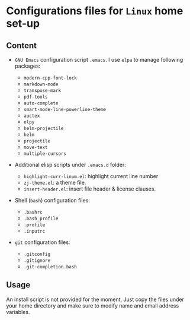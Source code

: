 
# Configurations files for `Linux` home set-up

## Content

- `GNU Emacs` configuration script `.emacs`. I use `elpa` to manage
  following packages:
  * `modern-cpp-font-lock`
  * `markdown-mode`
  * `transpose-mark`
  * `pdf-tools`
  * `auto-complete`
  * `smart-mode-line-powerline-theme`
  * `auctex`
  * `elpy`
  * `helm-projectile`
  * `helm`
  * `projectile`
  * `move-text`
  * `multiple-cursors`

- Additional elisp scripts under `.emacs.d` folder:
  * `highlight-curr-linum.el`: highlight current line number
  * `zj-theme.el`: a theme file.
  * `insert-header.el`: insert file header & license clauses.

- Shell (`bash`) configuration files:
  * `.bashrc`
  * `.bash_profile`
  * `.profile`
  * `.inputrc`

- `git` configuration files:
  * `.gitconfig`
  * `.gitignore`
  * `.git-completion.bash`


## Usage

An install script is not provided for the moment. Just copy the files
under your home directory and make sure to modify name and email
address variables.
